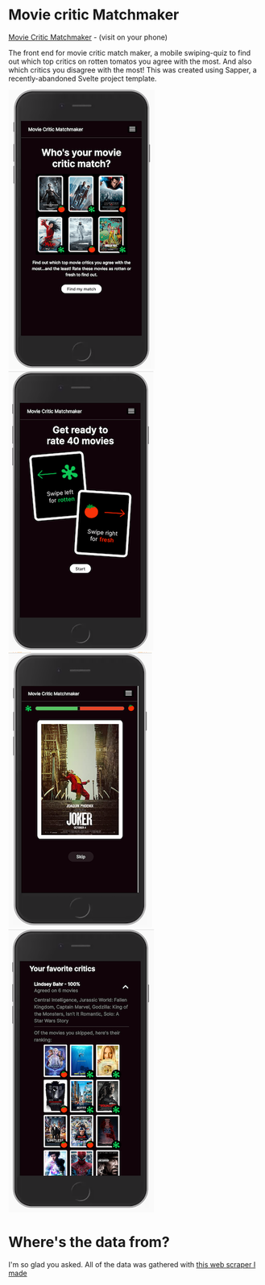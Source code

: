# Movie critic Matchmaker

[Movie Critic Matchmaker](www.moviecriticmatchmaker.com) - (visit on your phone)

The front end for movie critic match maker, a mobile swiping-quiz to find out which top critics on rotten tomatos you agree with the most. And also which critics you disagree with the most! This was created using Sapper, a recently-abandoned Svelte project template.

![home screen](home-screen.png) ![get ready](get-ready.png) ![rating screen](mid-rate.png) ![results](results.png)

# Where's the data from?

I'm so glad you asked. All of the data was gathered with [this web scraper I made](https://github.com/mixophrygian/criticMatchScraper)
